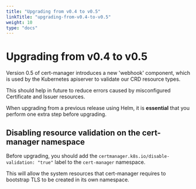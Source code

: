 ```yaml
---
title: "Upgrading from v0.4 to v0.5"
linkTitle: "upgrading-from-v0.4-to-v0.5"
weight: 10
type: "docs"
---
```


# Upgrading from v0.4 to v0.5

Version 0.5 of cert-manager introduces a new 'webhook' component, which is used
by the Kubernetes apiserver to validate our CRD resource types.

This should help in future to reduce errors caused by misconfigured Certificate
and Issuer resources.

When upgrading from a previous release using Helm, it is **essential** that you
perform one extra step before upgrading.

## Disabling resource validation on the cert-manager namespace

Before upgrading, you should add the `certmanager.k8s.io/disable-validation:
"true"` label to the `cert-manager` namespace.

This will allow the system resources that cert-manager requires to bootstrap TLS
to be created in its own namespace.
